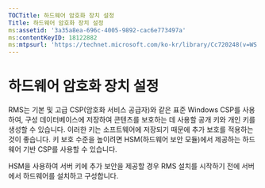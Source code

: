 ```yaml
---
TOCTitle: 하드웨어 암호화 장치 설정
Title: 하드웨어 암호화 장치 설정
ms:assetid: '3a35a8ea-696c-4005-9892-cac6e773497a'
ms:contentKeyID: 18122882
ms:mtpsurl: 'https://technet.microsoft.com/ko-kr/library/Cc720248(v=WS.10)'
---
```


하드웨어 암호화 장치 설정
=========================

RMS는 기본 및 고급 CSP(암호화 서비스 공급자)와 같은 표준 Windows CSP를 사용하여, 구성 데이터베이스에 저장하여 콘텐츠를 보호하는 데 사용할 공개 키와 개인 키를 생성할 수 있습니다. 이러한 키는 소프트웨어에 저장되기 때문에 추가 보호를 적용하는 것이 좋습니다. 키 보호 수준을 높이려면 HSM(하드웨어 보안 모듈)에서 제공하는 하드웨어 기반 CSP를 사용할 수 있습니다.

HSM을 사용하여 서버 키에 추가 보안을 제공할 경우 RMS 설치를 시작하기 전에 서버에서 하드웨어를 설치하고 구성합니다.

